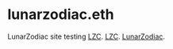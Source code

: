 # lunarzodiac.eth
LunarZodiac site testing
[LZC](https://github.com/).
[LZC](https://github.com/coronavirusporn/lunarzodiac.eth).
[LunarZodiac](https://github.com/coronavirusporn/lunarzodiac.eth).
